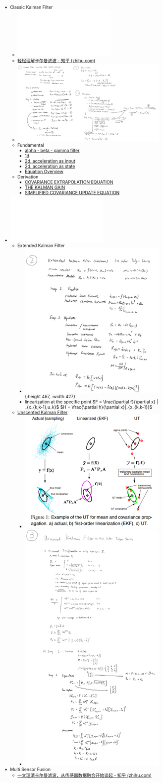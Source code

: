 - Classic Kalman Filter
	- ![Kalman Filter](Kalman_Filter.pdf)
	- [轻松理解卡尔曼滤波 - 知乎 (zhihu.com)](https://zhuanlan.zhihu.com/p/444977764)
	- ![](/../assets/kalman_filter.png)
	- Fundamental
		- [alpha - beta - gamma filter](https://www.kalmanfilter.net/alphabeta.html)
		- [1d](https://www.kalmanfilter.net/kalman1d.html)
		- [2d, acceleration as input](https://machinelearningspace.com/2d-object-tracking-using-kalman-filter/)
		- [2d, acceleration as state](https://www.kalmanfilter.net/multiExamples.html)
		- [Equation Overview](https://www.kalmanfilter.net/multiSummary.html)
	- Derivation
		- [COVARIANCE EXTRAPOLATION EQUATION](https://www.kalmanfilter.net/covextrap.html)
		- [THE KALMAN GAIN](https://www.kalmanfilter.net/kalmanGain.html)
		- [SIMPLIFIED COVARIANCE UPDATE EQUATION](https://www.kalmanfilter.net/simpCovUpdate.html)
- ![Nonlinear Kalman Filter](Nonlinear_Kalman_Filter.pdf)
	- Extended Kalman Filter
		- ![](/../assets/kalman_filter_extended.png){:height 467, :width 427}
		- linearization at the specific point
		  $F = \frac{\partial f}{\partial x} | _{x_{k,k-1},u_k}$
		  $H = \frac{\partial h}{\partial x}|_{x_{k,k-1}}$
	- [Unscented Kalman Filter]( https://gregorygundersen.com/blog/2020/11/19/unscented-transform/)
		- ![](/../assets/kalman_filter_ekf_ukf.png)
		- ![](/../assets/kalman_filter_unscented.png)
- Multi Sensor Fusion
	- [一文理清卡尔曼滤波，从传感器数据融合开始谈起 - 知乎 (zhihu.com)](https://zhuanlan.zhihu.com/p/158737818)